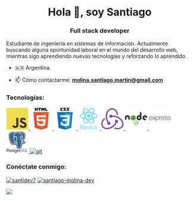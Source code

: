 <h1 align="center">Hola 👋, soy Santiago</h1>
<h3 align="center">Full stack developer</h3>
<p>Estudiante de ingeniería en sistemas de información. Actualmente buscando alguna oportunidad laboral en el mundo del desarrollo web, mientras sigo aprendiendo nuevas tecnologías y reforzando lo aprendido. </p>

- 🇦🇷 Argentina

- 📫 Cómo contactarme: **molina.santiago.martin@gmail.com**

<h3 align="left">Tecnologías:</h3>
<p align="left"> <a href="https://developer.mozilla.org/en-US/docs/Web/JavaScript" target="_blank"> <img src="https://raw.githubusercontent.com/devicons/devicon/master/icons/javascript/javascript-original.svg" alt="javascript" width="60" height="60"/> </a> <a href="https://www.w3.org/html/" target="_blank"> <img src="https://raw.githubusercontent.com/devicons/devicon/master/icons/html5/html5-original-wordmark.svg" alt="html5" width="60" height="60"/> </a> <a href="https://www.w3schools.com/css/" target="_blank"> <img src="https://raw.githubusercontent.com/devicons/devicon/master/icons/css3/css3-original-wordmark.svg" alt="css3" width="60" height="60"/> </a> <a href="https://reactjs.org/" target="_blank"> <img src="https://raw.githubusercontent.com/devicons/devicon/master/icons/react/react-original-wordmark.svg" alt="react" width="60" height="60"/> </a> </a> <a href="https://redux.js.org" target="_blank"> <img src="https://raw.githubusercontent.com/devicons/devicon/master/icons/redux/redux-original.svg" alt="redux" width="60" height="60"/> </a> <a href="https://nodejs.org" target="_blank"> <img src="https://raw.githubusercontent.com/devicons/devicon/master/icons/nodejs/nodejs-original-wordmark.svg" alt="nodejs" width="60" height="60"/> </a> <a href="https://expressjs.com" target="_blank"> <img src="https://raw.githubusercontent.com/devicons/devicon/master/icons/express/express-original-wordmark.svg" alt="express" width="60" height="60"/> </a> <a href="https://www.postgresql.org" target="_blank"> <img src="https://raw.githubusercontent.com/devicons/devicon/master/icons/postgresql/postgresql-original-wordmark.svg" alt="postgresql" width="60" height="60"/> <a href="https://git-scm.com/" target="_blank"> <img src="https://www.vectorlogo.zone/logos/git-scm/git-scm-icon.svg" alt="git" width="60" height="60"/> </a> </p>

<h3 align="left">Conéctate conmigo:</h3>
<p align="left">
<a href="https://twitter.com/santidev7" target="blank"><img align="center" src="https://cdn.jsdelivr.net/npm/simple-icons@3.0.1/icons/twitter.svg" alt="santidev7" height="40" width="50" /></a>
<a href="https://linkedin.com/in/santiago-molina-dev" target="blank"><img align="center" src="https://cdn.jsdelivr.net/npm/simple-icons@3.0.1/icons/linkedin.svg" alt="santiago-molina-dev" height="40" width="50" /></a>
</p>

<a href="https://github.com/SantiagoMartinMolina">
  <img height="140em" src="https://github-readme-stats-eight-theta.vercel.app/api/top-langs/?username=santiagomartinmolina&theme=radical&layout=compact" />
</a>


